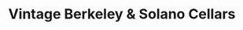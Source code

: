 ---
title: "Vintage Berkeley & Solano Cellars"
url: /berkeley/vintage-berkeley-and-solano-cellars/
shop: alcohol
---